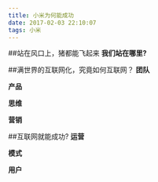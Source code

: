 ```yaml
---
title: 小米为何能成功
date: 2017-02-03 22:10:07
tags: 小米
---
```

##站在风口上，猪都能飞起来
**我们站在哪里?**



##满世界的互联网化，究竟如何互联网？
**团队**

**产品**

**思维**


**营销**

##互联网就能成功?
**运营**

**模式**

**用户**






